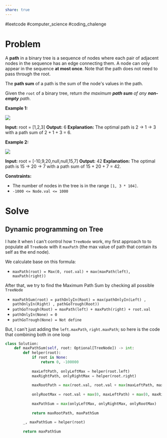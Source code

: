 ```yaml
---
share: true
---
```

#leetcode #computer_science #coding_chalenge

# Problem

A **path** in a binary tree is a sequence of nodes where each pair of adjacent nodes in the sequence has an edge connecting them. A node can only appear in the sequence **at most once**. Note that the path does not need to pass through the root.

The **path sum** of a path is the sum of the node's values in the path.

Given the `root` of a binary tree, return _the maximum **path sum** of any **non-empty** path_.

**Example 1:**

![](https://assets.leetcode.com/uploads/2020/10/13/exx1.jpg)

**Input:** root = [1,2,3]
**Output:** 6
**Explanation:** The optimal path is 2 -> 1 -> 3 with a path sum of 2 + 1 + 3 = 6.

**Example 2:**

![](https://assets.leetcode.com/uploads/2020/10/13/exx2.jpg)

**Input:** root = [-10,9,20,null,null,15,7]
**Output:** 42
**Explanation:** The optimal path is 15 -> 20 -> 7 with a path sum of 15 + 20 + 7 = 42.

**Constraints:**

- The number of nodes in the tree is in the range `[1, 3 * 104]`.
- `-1000 <= Node.val <= 1000`

# Solve
## Dynamic programming on Tree

I hate it when I can't control how `TreeNode` work, my first approach to to populate all `TreeNode` with it `maxPath` (the max value of path that contain its self as the end node).

We calculate base on this formula:
- `maxPath(root) = Max(0, root.val) + max(maxPath(left), maxPath(right))`

After that, we try to find the Maximum Path Sum by checking all possible `TreeNode`
- `maxPathSum(root) = pathOnlyIn(Root) = max(pathOnlyIn(Left) , pathOnlyIn(Right) , pathGoTrough(Root))` 
- `pathGoTrough(Root) = maxPath(left) + maxPath(right) + root.val`
- `pathOnlyIn(None) = 0`
- `pathGoTrough(None) = Not define`

But, I can't just adding the `left.maxPath`, `right.maxPath`; so here is the code that combining both in one loop 
```python
class Solution:
    def maxPathSum(self, root: Optional[TreeNode]) -> int:
        def helper(root):
            if root is None:
                return 0, -100000
            
            maxLeftPath, onlyLeftMax = helper(root.left)
            maxRightPath, onlyRightMax = helper(root.right)
            
            maxRootPath = max(root.val, root.val + max(maxLeftPath, maxRightPath))
            
            onlyRootMax = root.val + max(0, maxLeftPath) + max(0, maxRightPath)
            
            maxPathSum = max(onlyLeftMax, onlyRightMax, onlyRootMax)
            
            return maxRootPath, maxPathSum
        
        _, maxPathSum = helper(root) 
        
        return maxPathSum
```